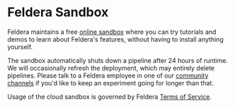 # Feldera Sandbox

Feldera maintains a free [online sandbox](https://try.feldera.com) where you can try tutorials and
demos to learn about Feldera's features, without
having to install anything yourself.

The sandbox automatically shuts down a pipeline after 24 hours of
runtime.  We will occasionally refresh the deployment, which may
entirely delete pipelines.  Please talk to a Feldera employee in one
of our [community channels](https://www.feldera.com/community) if
you'd like to keep an experiment going for longer than that.

Usage of the cloud sandbox is governed by Feldera [Terms of
Service](https://www.feldera.com/terms).
